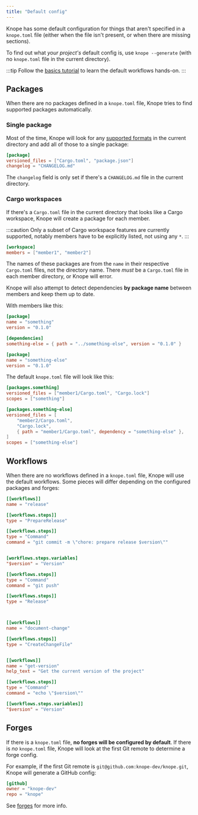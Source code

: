 ```yaml
---
title: "Default config"
---
```


Knope has some default configuration for things that aren't specified in a `knope.toml` file
(either when the file isn't present, or when there are missing sections).

To find out what _your project's_ default config is, use
`knope --generate` (with no `knope.toml` file in the current directory).

:::tip
Follow the [basics tutorial](/tutorials/releasing-basic-projects) to learn the default workflows hands-on.
:::

## Packages

When there are no packages defined in a `knope.toml` file, Knope tries to find supported packages automatically.

### Single package

Most of the time,
Knope will look for any [supported formats](/reference/config-file/packages#versioned_files) in the current directory
and add all of those to a single package:

```toml title="knope.toml"
[package]
versioned_files = ["Cargo.toml", "package.json"]
changelog = "CHANGELOG.md"
```

The `changelog` field is only set if there's a `CHANGELOG.md` file in the current directory.

### Cargo workspaces

If there's a `Cargo.toml` file in the current directory that looks like a Cargo workspace,
Knope will create a package for each member.

:::caution
Only a subset of Cargo workspace features are currently supported, notably members have to be explicitly listed, not using any `*`.
:::

```toml title="Cargo.toml"
[workspace]
members = ["member1", "member2"]
```

The names of these packages are from the `name` in their respective `Cargo.toml` files, not the directory name.
There _must_ be a `Cargo.toml` file in each member directory, or Knope will error.

Knope will also attempt to detect dependencies **by package name** between members and keep them up to date.

With members like this:

```toml title="member1/Cargo.toml"
[package]
name = "something"
version = "0.1.0"

[dependencies]
something-else = { path = "../something-else", version = "0.1.0" }
```

```toml title="member2/Cargo.toml"
[package]
name = "something-else"
version = "0.1.0"
```

The default `knope.toml` file will look like this:

```toml title="Default knope.toml"
[packages.something]
versioned_files = ["member1/Cargo.toml", "Cargo.lock"]
scopes = ["something"]

[packages.something-else]
versioned_files = [
    "member2/Cargo.toml",
    "Cargo.lock",
    { path = "member1/Cargo.toml", dependency = "something-else" },
]
scopes = ["something-else"]
```

## Workflows

When there are no workflows defined in a `knope.toml` file, Knope will use the default workflows.
Some pieces will differ depending on the configured packages and forges:

```toml title="knope.toml" {"Does not use a $version variable when there are multiple packages": 11-13} {"Moves git push down here and pushes tags if no forges are configured": 22} {"Omits "get-version" when there are multiple packages": 30-40}
[[workflows]]
name = "release"

[[workflows.steps]]
type = "PrepareRelease"

[[workflows.steps]]
type = "Command"
command = "git commit -m \"chore: prepare release $version\""


[workflows.steps.variables]
"$version" = "Version"

[[workflows.steps]]
type = "Command"
command = "git push"

[[workflows.steps]]
type = "Release"



[[workflows]]
name = "document-change"

[[workflows.steps]]
type = "CreateChangeFile"


[[workflows]]
name = "get-version"
help_text = "Get the current version of the project"

[[workflows.steps]]
type = "Command"
command = "echo \"$version\""

[[workflows.steps.variables]]
"$version" = "Version"
```

## Forges

If there is a `knope.toml` file, **no forges will be configured by default**.
If there is _no_ `knope.toml` file, Knope will look at the first Git remote to determine a forge config.

For example, if the first Git remote is `git@github.com:knope-dev/knope.git`, Knope will generate a GitHub config:

```toml title="knope.toml"
[github]
owner = "knope-dev"
repo = "knope"
```

See [forges](/reference/concepts/forge) for more info.
